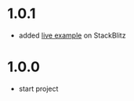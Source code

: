 # 1.0.1

- added [live example](https://stackblitz.com/edit/ng-responsive-tools) on StackBlitz

# 1.0.0

- start project
